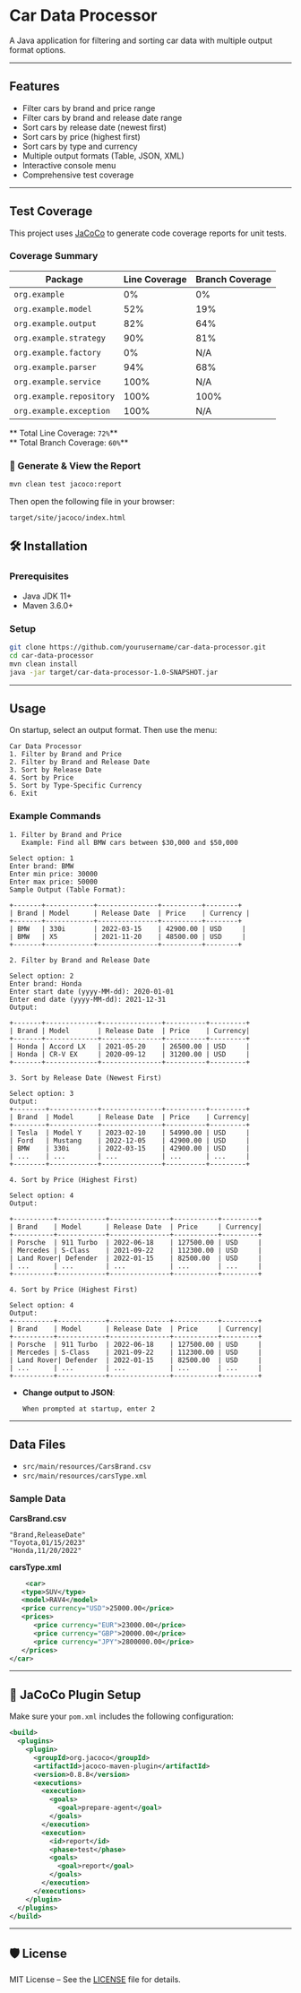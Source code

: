 
# Car Data Processor 

A Java application for filtering and sorting car data with multiple output format options.

---

## Features

- Filter cars by brand and price range
- Filter cars by brand and release date range
- Sort cars by release date (newest first)
- Sort cars by price (highest first)
- Sort cars by type and currency
- Multiple output formats (Table, JSON, XML)
- Interactive console menu
- Comprehensive test coverage

---

##  Test Coverage

This project uses [JaCoCo](https://www.jacoco.org/jacoco/) to generate code coverage reports for unit tests.

###  Coverage Summary

| Package                  | Line Coverage | Branch Coverage |
|--------------------------|---------------|-----------------|
| `org.example`            | 0%            | 0%              |
| `org.example.model`      | 52%           | 19%             |
| `org.example.output`     | 82%           | 64%             |
| `org.example.strategy`   | 90%           | 81%             |
| `org.example.factory`    | 0%            | N/A             |
| `org.example.parser`     | 94%           | 68%             |
| `org.example.service`    | 100%          | N/A             |
| `org.example.repository` | 100%          | 100%            |
| `org.example.exception`  | 100%          | N/A             |

**  Total Line Coverage: `72%`**  
** Total Branch Coverage: `60%`**

### 📁 Generate & View the Report

```bash
mvn clean test jacoco:report
```

Then open the following file in your browser:

```
target/site/jacoco/index.html
```

## 🛠 Installation

### Prerequisites

- Java JDK 11+
- Maven 3.6.0+

### Setup

```bash
git clone https://github.com/yourusername/car-data-processor.git
cd car-data-processor
mvn clean install
java -jar target/car-data-processor-1.0-SNAPSHOT.jar
```

---

##  Usage

On startup, select an output format. Then use the menu:

```
Car Data Processor
1. Filter by Brand and Price
2. Filter by Brand and Release Date
3. Sort by Release Date
4. Sort by Price
5. Sort by Type-Specific Currency
6. Exit
```

### Example Commands
```
1. Filter by Brand and Price
   Example: Find all BMW cars between $30,000 and $50,000

Select option: 1
Enter brand: BMW
Enter min price: 30000
Enter max price: 50000
Sample Output (Table Format):

+-------+------------+---------------+----------+--------+
| Brand | Model      | Release Date  | Price    | Currency |
+-------+------------+---------------+----------+--------+
| BMW   | 330i       | 2022-03-15    | 42900.00 | USD     |
| BMW   | X5         | 2021-11-20    | 48500.00 | USD     |
+-------+------------+---------------+----------+--------+
```
```
2. Filter by Brand and Release Date

Select option: 2
Enter brand: Honda
Enter start date (yyyy-MM-dd): 2020-01-01
Enter end date (yyyy-MM-dd): 2021-12-31
Output:

+-------+-------------+---------------+----------+---------+
| Brand | Model       | Release Date  | Price    | Currency|
+-------+-------------+---------------+----------+---------+
| Honda | Accord LX   | 2021-05-20    | 26500.00 | USD     |
| Honda | CR-V EX     | 2020-09-12    | 31200.00 | USD     |
+-------+-------------+---------------+----------+---------+
```
```
3. Sort by Release Date (Newest First)

Select option: 3
Output:
+--------+------------+---------------+----------+---------+
| Brand  | Model      | Release Date  | Price    | Currency|
+--------+------------+---------------+----------+---------+
| Tesla  | Model Y    | 2023-02-10    | 54990.00 | USD     |
| Ford   | Mustang    | 2022-12-05    | 42900.00 | USD     |
| BMW    | 330i       | 2022-03-15    | 42900.00 | USD     |
| ...    | ...        | ...           | ...      | ...     |
+--------+------------+---------------+----------+---------+

```
```
4. Sort by Price (Highest First)

Select option: 4
Output:

+----------+------------+---------------+-----------+---------+
| Brand    | Model      | Release Date  | Price     | Currency|
+----------+------------+---------------+-----------+---------+
| Porsche  | 911 Turbo  | 2022-06-18    | 127500.00 | USD     |
| Mercedes | S-Class    | 2021-09-22    | 112300.00 | USD     |
| Land Rover| Defender  | 2022-01-15    | 82500.00  | USD     |
| ...      | ...        | ...           | ...       | ...     |
+----------+------------+---------------+-----------+---------+

```
```
4. Sort by Price (Highest First)

Select option: 4
Output:
+----------+------------+---------------+-----------+---------+
| Brand    | Model      | Release Date  | Price     | Currency|
+----------+------------+---------------+-----------+---------+
| Porsche  | 911 Turbo  | 2022-06-18    | 127500.00 | USD     |
| Mercedes | S-Class    | 2021-09-22    | 112300.00 | USD     |
| Land Rover| Defender  | 2022-01-15    | 82500.00  | USD     |
| ...      | ...        | ...           | ...       | ...     |
+----------+------------+---------------+-----------+---------+

```

- **Change output to JSON**:
  ```
  When prompted at startup, enter 2
  ```

---

##  Data Files

- `src/main/resources/CarsBrand.csv`
- `src/main/resources/carsType.xml`

### Sample Data

**CarsBrand.csv**
```csv
"Brand,ReleaseDate"
"Toyota,01/15/2023"
"Honda,11/20/2022"
```

**carsType.xml**
```xml
    <car>
   <type>SUV</type>
   <model>RAV4</model>
   <price currency="USD">25000.00</price>
   <prices>
      <price currency="EUR">23000.00</price>
      <price currency="GBP">20000.00</price>
      <price currency="JPY">2800000.00</price>
   </prices>
</car>
```

---

## 🧪 JaCoCo Plugin Setup

Make sure your `pom.xml` includes the following configuration:

```xml
<build>
  <plugins>
    <plugin>
      <groupId>org.jacoco</groupId>
      <artifactId>jacoco-maven-plugin</artifactId>
      <version>0.8.8</version>
      <executions>
        <execution>
          <goals>
            <goal>prepare-agent</goal>
          </goals>
        </execution>
        <execution>
          <id>report</id>
          <phase>test</phase>
          <goals>
            <goal>report</goal>
          </goals>
        </execution>
      </executions>
    </plugin>
  </plugins>
</build>
```

---

## 🛡 License

MIT License – See the [LICENSE](LICENSE) file for details.
